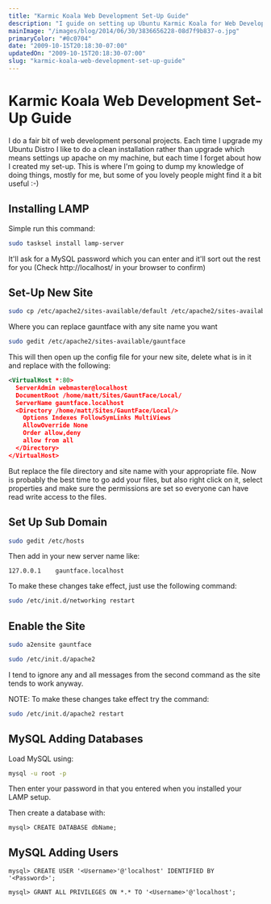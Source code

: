 ```yaml
---
title: "Karmic Koala Web Development Set-Up Guide"
description: "I guide on setting up Ubuntu Karmic Koala for Web Development"
mainImage: "/images/blog/2014/06/30/3836656228-08d7f9b837-o.jpg"
primaryColor: "#0c0704"
date: "2009-10-15T20:18:30-07:00"
updatedOn: "2009-10-15T20:18:30-07:00"
slug: "karmic-koala-web-development-set-up-guide"
---
```


# Karmic Koala Web Development Set-Up Guide

I do a fair bit of web development personal projects. Each time I upgrade my Ubuntu Distro I like to do a clean installation rather than upgrade which means settings up apache on my machine, but each time I forget about how I created my set-up. This is where I'm going to dump my knowledge of doing things, mostly for me, but some of you lovely people might find it a bit useful :-)

## Installing LAMP

Simple run this command:

```bash
sudo tasksel install lamp-server
```

It'll ask for a MySQL password which you can enter and it'll sort out the rest for you (Check http://localhost/ in your browser to confirm)

## Set-Up New Site

```bash
sudo cp /etc/apache2/sites-available/default /etc/apache2/sites-available/gauntface
```

Where you can replace gauntface with any site name you want

```bash
sudo gedit /etc/apache2/sites-available/gauntface
```

This will then open up the config file for your new site, delete what is in it and replace with the following:

```xml
<VirtualHost *:80>
  ServerAdmin webmaster@localhost
  DocumentRoot /home/matt/Sites/GauntFace/Local/
  ServerName gauntface.localhost
  <Directory /home/matt/Sites/GauntFace/Local/>
    Options Indexes FollowSymLinks MultiViews
    AllowOverride None
    Order allow,deny
    allow from all
  </Directory>
</VirtualHost>
```

But replace the file directory and site name with your appropriate file. Now is probably the best time to go add your files, but also right click on it, select properties and make sure the permissions are set so everyone can have read write access to the files.

## Set Up Sub Domain

```bash
sudo gedit /etc/hosts
```

Then add in your new server name like:

```
127.0.0.1    gauntface.localhost
```

To make these changes take effect, just use the following command:

```bash
sudo /etc/init.d/networking restart
```

## Enable the Site

```bash
sudo a2ensite gauntface

sudo /etc/init.d/apache2
```

I tend to ignore any and all messages from the second command as the site tends to work anyway.

NOTE: To make these changes take effect try the command:

```bash
sudo /etc/init.d/apache2 restart
```

## MySQL Adding Databases

Load MySQL using:

```bash
mysql -u root -p
```

Then enter your password in that you entered when you installed your LAMP setup.

Then create a database with:

```
mysql> CREATE DATABASE dbName;
```

## MySQL Adding Users

```
mysql> CREATE USER '<Username>'@'localhost' IDENTIFIED BY '<Password>';

mysql> GRANT ALL PRIVILEGES ON *.* TO '<Username>'@'localhost';
```